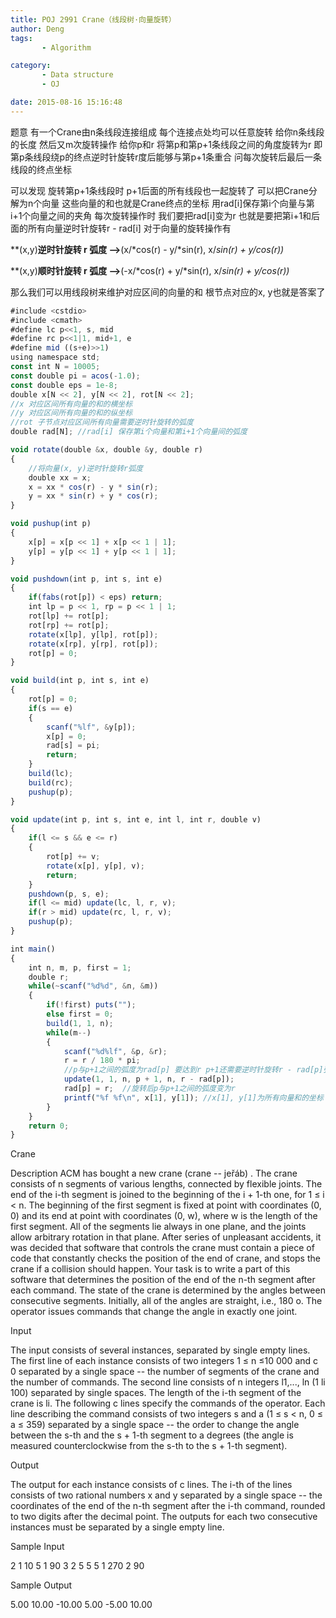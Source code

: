 ```yaml
---
title: POJ 2991 Crane（线段树·向量旋转）
author: Deng
tags: 
       - Algorithm

category: 
       - Data structure
       - OJ

date: 2015-08-16 15:16:48
---
```

题意 有一个Crane由n条线段连接组成 每个连接点处均可以任意旋转 给你n条线段的长度 然后又m次旋转操作 给你p和r 将第p和第p+1条线段之间的角度旋转为r 即第p条线段绕p的终点逆时针旋转r度后能够与第p+1条重合 问每次旋转后最后一条线段的终点坐标

可以发现 旋转第p+1条线段时 p+1后面的所有线段也一起旋转了 可以把Crane分解为n个向量 这些向量的和也就是Crane终点的坐标 用rad[i]保存第i个向量与第i+1个向量之间的夹角 每次旋转操作时 我们要把rad[i]变为r 也就是要把第i+1和后面的所有向量逆时针旋转r - rad[i] 对于向量的旋转操作有

**(x,y)**逆时针旋转 r 弧度 -->**(x/*cos(r) - y/*sin(r), x/*sin(r) + y/*cos(r))**

**(x,y)**顺时针旋转 r 弧度 -->**(-x/*cos(r) + y/*sin(r), x/*sin(r) + y/*cos(r))**

那么我们可以用线段树来维护对应区间的向量的和 根节点对应的x, y也就是答案了

```js 
#include <cstdio>
#include <cmath>
#define lc p<<1, s, mid
#define rc p<<1|1, mid+1, e
#define mid ((s+e)>>1)
using namespace std;
const int N = 10005;
const double pi = acos(-1.0);
const double eps = 1e-8;
double x[N << 2], y[N << 2], rot[N << 2];
//x 对应区间所有向量的和的横坐标
//y 对应区间所有向量的和的纵坐标
//rot 子节点对应区间所有向量需要逆时针旋转的弧度
double rad[N]; //rad[i] 保存第i个向量和第i+1个向量间的弧度

void rotate(double &x, double &y, double r)
{
    //将向量(x, y)逆时针旋转r弧度
    double xx = x;
    x = xx * cos(r) - y * sin(r);
    y = xx * sin(r) + y * cos(r);
}

void pushup(int p)
{
    x[p] = x[p << 1] + x[p << 1 | 1];
    y[p] = y[p << 1] + y[p << 1 | 1];
}

void pushdown(int p, int s, int e)
{
    if(fabs(rot[p]) < eps) return;
    int lp = p << 1, rp = p << 1 | 1;
    rot[lp] += rot[p];
    rot[rp] += rot[p];
    rotate(x[lp], y[lp], rot[p]);
    rotate(x[rp], y[rp], rot[p]);
    rot[p] = 0;
}

void build(int p, int s, int e)
{
    rot[p] = 0;
    if(s == e)
    {
        scanf("%lf", &y[p]);
        x[p] = 0;
        rad[s] = pi;
        return;
    }
    build(lc);
    build(rc);
    pushup(p);
}

void update(int p, int s, int e, int l, int r, double v)
{
    if(l <= s && e <= r)
    {
        rot[p] += v;
        rotate(x[p], y[p], v);
        return;
    }
    pushdown(p, s, e);
    if(l <= mid) update(lc, l, r, v);
    if(r > mid) update(rc, l, r, v);
    pushup(p);
}

int main()
{
    int n, m, p, first = 1;
    double r;
    while(~scanf("%d%d", &n, &m))
    {
        if(!first) puts("");
        else first = 0;
        build(1, 1, n);
        while(m--)
        {
            scanf("%d%lf", &p, &r);
            r = r / 180 * pi;
            //p与p+1之间的弧度为rad[p] 要达到r p+1还需要逆时针旋转r - rad[p]弧度
            update(1, 1, n, p + 1, n, r - rad[p]);
            rad[p] = r;  //旋转后p与p+1之间的弧度变为r
            printf("%f %f\n", x[1], y[1]); //x[1], y[1]为所有向量和的坐标
        }
    }
    return 0;
}
```

Crane

Description
ACM has bought a new crane (crane -- jeřáb) . The crane consists of n segments of various lengths, connected by flexible joints. The end of the i-th segment is joined to the beginning of the i + 1-th one, for 1 ≤ i < n. The beginning of the first segment is fixed at point with coordinates (0, 0) and its end at point with coordinates (0, w), where w is the length of the first segment. All of the segments lie always in one plane, and the joints allow arbitrary rotation in that plane. After series of unpleasant accidents, it was decided that software that controls the crane must contain a piece of code that constantly checks the position of the end of crane, and stops the crane if a collision should happen.
Your task is to write a part of this software that determines the position of the end of the n-th segment after each command. The state of the crane is determined by the angles between consecutive segments. Initially, all of the angles are straight, i.e., 180 o. The operator issues commands that change the angle in exactly one joint.

Input

The input consists of several instances, separated by single empty lines.
The first line of each instance consists of two integers 1 ≤ n ≤10 000 and c 0 separated by a single space -- the number of segments of the crane and the number of commands. The second line consists of n integers l1,..., ln (1 li 100) separated by single spaces. The length of the i-th segment of the crane is li. The following c lines specify the commands of the operator. Each line describing the command consists of two integers s and a (1 ≤ s < n, 0 ≤ a ≤ 359) separated by a single space -- the order to change the angle between the s-th and the s + 1-th segment to a degrees (the angle is measured counterclockwise from the s-th to the s + 1-th segment).

Output

The output for each instance consists of c lines. The i-th of the lines consists of two rational numbers x and y separated by a single space -- the coordinates of the end of the n-th segment after the i-th command, rounded to two digits after the decimal point.
The outputs for each two consecutive instances must be separated by a single empty line.

Sample Input

2 1 10 5 1 90 3 2 5 5 5 1 270 2 90

Sample Output

5.00 10.00 -10.00 5.00 -5.00 10.00